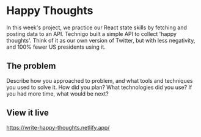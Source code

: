 # Happy Thoughts

In this week's project, we practice our React state skills by fetching and posting data to an API. 
Technigo built a simple API to collect 'happy thoughts'. Think of it as our own version of Twitter, but with less negativity, and 100% fewer US presidents using it.

## The problem

Describe how you approached to problem, and what tools and techniques you used to solve it. How did you plan? What technologies did you use? If you had more time, what would be next?

## View it live
https://write-happy-thoughts.netlify.app/

